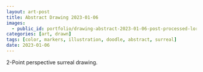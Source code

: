 ```yaml
---
layout: art-post
title: Abstract Drawing 2023-01-06
images:
  - public_id: portfolio/drawing-abstract-2023-01-06-post-processed-lores
categories: [art, drawn]
tags: [color, markers, illustration, doodle, abstract, surreal]
date: 2023-01-06
---
```

2-Point perspective surreal drawing.